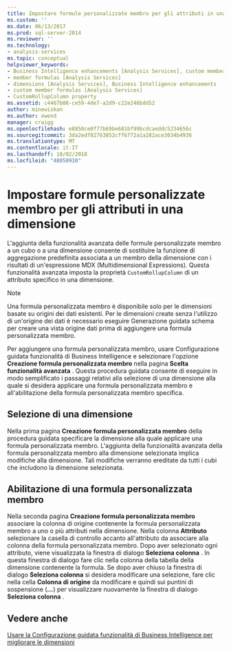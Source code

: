 ```yaml
---
title: Impostare formule personalizzate membro per gli attributi in una dimensione | Microsoft Docs
ms.custom: ''
ms.date: 06/13/2017
ms.prod: sql-server-2014
ms.reviewer: ''
ms.technology:
- analysis-services
ms.topic: conceptual
helpviewer_keywords:
- Business Intelligence enhancements [Analysis Services], custom member formulas
- member formulas [Analysis Services]
- dimensions [Analysis Services], Business Intelligence enhancements
- custom member formulas [Analysis Services]
- CustomRollupColumn property
ms.assetid: c4467b08-ce59-4de7-a2d9-c22e246bdd52
author: minewiskan
ms.author: owend
manager: craigg
ms.openlocfilehash: e8850ce0f77b69be681bf99bcdcaeddc5234656c
ms.sourcegitcommit: 3da2edf82763852cff6772a1a282ace3034b4936
ms.translationtype: MT
ms.contentlocale: it-IT
ms.lasthandoff: 10/02/2018
ms.locfileid: "48050910"
---
```

# <a name="set-custom-member-formulas-for-attributes-in-a-dimension"></a>Impostare formule personalizzate membro per gli attributi in una dimensione
  L'aggiunta della funzionalità avanzata delle formule personalizzate membro a un cubo o a una dimensione consente di sostituire la funzione di aggregazione predefinita associata a un membro della dimensione con i risultati di un'espressione MDX (Multidimensional Expressions). Questa funzionalità avanzata imposta la proprietà `CustomRollupColumn` di un attributo specifico in una dimensione.  
  
> [!NOTE]  
>  Una formula personalizzata membro è disponibile solo per le dimensioni basate su origini dei dati esistenti. Per le dimensioni create senza l'utilizzo di un'origine dei dati è necessario eseguire Generazione guidata schema per creare una vista origine dati prima di aggiungere una formula personalizzata membro.  
  
 Per aggiungere una formula personalizzata membro, usare Configurazione guidata funzionalità di Business Intelligence e selezionare l'opzione **Creazione formula personalizzata membro** nella pagina **Scelta funzionalità avanzata** . Questa procedura guidata consente di eseguire in modo semplificato i passaggi relativi alla selezione di una dimensione alla quale si desidera applicare una formula personalizzata membro e all'abilitazione della formula personalizzata membro specifica.  
  
## <a name="selecting-a-dimension"></a>Selezione di una dimensione  
 Nella prima pagina **Creazione formula personalizzata membro** della procedura guidata specificare la dimensione alla quale applicare una formula personalizzata membro. L'aggiunta della funzionalità avanzata della formula personalizzata membro alla dimensione selezionata implica modifiche alla dimensione. Tali modifiche verranno ereditate da tutti i cubi che includono la dimensione selezionata.  
  
## <a name="enabling-a-custom-member-formula"></a>Abilitazione di una formula personalizzata membro  
 Nella seconda pagina **Creazione formula personalizzata membro** associare la colonna di origine contenente la formula personalizzata membro a uno o più attributi nella dimensione. Nella colonna **Attributo** selezionare la casella di controllo accanto all'attributo da associare alla colonna della formula personalizzata membro. Dopo aver selezionato ogni attributo, viene visualizzata la finestra di dialogo **Seleziona colonna** . In questa finestra di dialogo fare clic nella colonna della tabella della dimensione contenente la formula. Se dopo aver chiuso la finestra di dialogo **Seleziona colonna** si desidera modificare una selezione, fare clic nella cella **Colonna di origine** da modificare e quindi sui puntini di sospensione (**...**) per visualizzare nuovamente la finestra di dialogo **Seleziona colonna** .  
  
## <a name="see-also"></a>Vedere anche  
 [Usare la Configurazione guidata funzionalità di Business Intelligence per migliorare le dimensioni](../use-the-business-intelligence-wizard-to-enhance-dimensions.md)  
  
  
